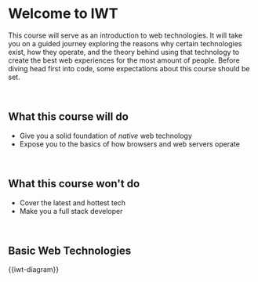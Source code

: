 # Welcome to IWT

This course will serve as an introduction to web technologies. It will take you on a guided journey exploring the reasons why certain technologies exist, how they operate, and the theory behind using that technology to create the best web experiences for the most amount of people. Before diving head first into code, some expectations about this course should be set.

<br>

## What this course will do

- Give you a solid foundation of *native* web technology
- Expose you to the basics of how browsers and web servers
  operate

<br>

## What this course won't do

- Cover the latest and hottest tech
- Make you a full stack developer

<br>

## Basic Web Technologies

{{iwt-diagram}}
